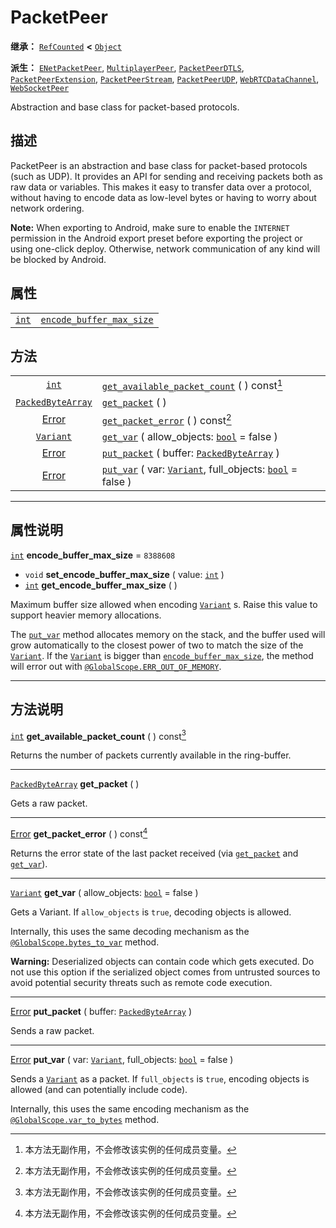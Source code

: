<!-- ⚠ 请勿编辑本文件 ⚠ -->
<!-- 本文档使用脚本从 WeDot 引擎源码仓库生成。 -->
<!-- 生成脚本：https://github.com/WeDot-Engine/WeDot/tree/master/doc/tools/make_md.py； -->
<!-- 原文件：https://github.com/WeDot-Engine/WeDot/tree/master/doc/classes/PacketPeer.xml。 -->

<div id="_class_packetpeer"></div>

# PacketPeer

**继承：** [`RefCounted`](class_refcounted.md) **<** [`Object`](class_object.md)

**派生：** [`ENetPacketPeer`](class_enetpacketpeer.md), [`MultiplayerPeer`](class_multiplayerpeer.md), [`PacketPeerDTLS`](class_packetpeerdtls.md), [`PacketPeerExtension`](class_packetpeerextension.md), [`PacketPeerStream`](class_packetpeerstream.md), [`PacketPeerUDP`](class_packetpeerudp.md), [`WebRTCDataChannel`](class_webrtcdatachannel.md), [`WebSocketPeer`](class_websocketpeer.md)

Abstraction and base class for packet-based protocols.

## 描述

PacketPeer is an abstraction and base class for packet-based protocols (such as UDP). It provides an API for sending and receiving packets both as raw data or variables. This makes it easy to transfer data over a protocol, without having to encode data as low-level bytes or having to worry about network ordering.

 **Note:** When exporting to Android, make sure to enable the `INTERNET` permission in the Android export preset before exporting the project or using one-click deploy. Otherwise, network communication of any kind will be blocked by Android.

## 属性

|||
|:-:|:--|
| [`int`](class_int.md) | [`encode_buffer_max_size`](class_packetpeer.md#class_packetpeer_property_encode_buffer_max_size) | ``8388608`` |

## 方法

|||
|:-:|:--|
| [`int`](class_int.md)                         | [`get_available_packet_count`](class_packetpeer.md#class_packetpeer_method_get_available_packet_count) ( ) const[^const]                               |
| [`PackedByteArray`](class_packedbytearray.md) | [`get_packet`](class_packetpeer.md#class_packetpeer_method_get_packet) ( )                                                                             |
| [Error](#enum_@globalscope_error)             | [`get_packet_error`](class_packetpeer.md#class_packetpeer_method_get_packet_error) ( ) const[^const]                                                   |
| [`Variant`](class_variant.md)                 | [`get_var`](class_packetpeer.md#class_packetpeer_method_get_var) ( allow_objects: [`bool`](class_bool.md) = false )                                    |
| [Error](#enum_@globalscope_error)             | [`put_packet`](class_packetpeer.md#class_packetpeer_method_put_packet) ( buffer: [`PackedByteArray`](class_packedbytearray.md) )                       |
| [Error](#enum_@globalscope_error)             | [`put_var`](class_packetpeer.md#class_packetpeer_method_put_var) ( var: [`Variant`](class_variant.md), full_objects: [`bool`](class_bool.md) = false ) |

<!-- rst-class:: classref-section-separator -->

---

## 属性说明

<div id="_class_packetpeer_property_encode_buffer_max_size"></div>

[`int`](class_int.md) **encode_buffer_max_size** = ``8388608`` <div id="class_packetpeer_property_encode_buffer_max_size"></div>

- `void` **set_encode_buffer_max_size** ( value: [`int`](class_int.md) )
- [`int`](class_int.md) **get_encode_buffer_max_size** ( )

Maximum buffer size allowed when encoding [`Variant`](class_variant.md) s. Raise this value to support heavier memory allocations.

The [`put_var`](class_packetpeer.md#class_packetpeer_method_put_var) method allocates memory on the stack, and the buffer used will grow automatically to the closest power of two to match the size of the [`Variant`](class_variant.md). If the [`Variant`](class_variant.md) is bigger than [`encode_buffer_max_size`](class_packetpeer.md#class_packetpeer_property_encode_buffer_max_size), the method will error out with [`@GlobalScope.ERR_OUT_OF_MEMORY`](class_@globalscope.md#class_@globalscope_constant_err_out_of_memory).

<!-- rst-class:: classref-section-separator -->

---

## 方法说明

<div id="_class_packetpeer_method_get_available_packet_count"></div>

[`int`](class_int.md) **get_available_packet_count** ( ) const[^const]<div id="class_packetpeer_method_get_available_packet_count"></div>

Returns the number of packets currently available in the ring-buffer.

<!-- rst-class:: classref-item-separator -->

---

<div id="_class_packetpeer_method_get_packet"></div>

[`PackedByteArray`](class_packedbytearray.md) **get_packet** ( )<div id="class_packetpeer_method_get_packet"></div>

Gets a raw packet.

<!-- rst-class:: classref-item-separator -->

---

<div id="_class_packetpeer_method_get_packet_error"></div>

[Error](#enum_@globalscope_error) **get_packet_error** ( ) const[^const]<div id="class_packetpeer_method_get_packet_error"></div>

Returns the error state of the last packet received (via [`get_packet`](class_packetpeer.md#class_packetpeer_method_get_packet) and [`get_var`](class_packetpeer.md#class_packetpeer_method_get_var)).

<!-- rst-class:: classref-item-separator -->

---

<div id="_class_packetpeer_method_get_var"></div>

[`Variant`](class_variant.md) **get_var** ( allow_objects: [`bool`](class_bool.md) = false )<div id="class_packetpeer_method_get_var"></div>

Gets a Variant. If `allow_objects` is `true`, decoding objects is allowed.

Internally, this uses the same decoding mechanism as the [`@GlobalScope.bytes_to_var`](class_@globalscope.md#class_@globalscope_method_bytes_to_var) method.

 **Warning:** Deserialized objects can contain code which gets executed. Do not use this option if the serialized object comes from untrusted sources to avoid potential security threats such as remote code execution.

<!-- rst-class:: classref-item-separator -->

---

<div id="_class_packetpeer_method_put_packet"></div>

[Error](#enum_@globalscope_error) **put_packet** ( buffer: [`PackedByteArray`](class_packedbytearray.md) )<div id="class_packetpeer_method_put_packet"></div>

Sends a raw packet.

<!-- rst-class:: classref-item-separator -->

---

<div id="_class_packetpeer_method_put_var"></div>

[Error](#enum_@globalscope_error) **put_var** ( var: [`Variant`](class_variant.md), full_objects: [`bool`](class_bool.md) = false )<div id="class_packetpeer_method_put_var"></div>

Sends a [`Variant`](class_variant.md) as a packet. If `full_objects` is `true`, encoding objects is allowed (and can potentially include code).

Internally, this uses the same encoding mechanism as the [`@GlobalScope.var_to_bytes`](class_@globalscope.md#class_@globalscope_method_var_to_bytes) method.

[^virtual]: 本方法通常需要用户覆盖才能生效。
[^const]: 本方法无副作用，不会修改该实例的任何成员变量。
[^vararg]: 本方法除了能接受在此处描述的参数外，还能够继续接受任意数量的参数。
[^constructor]: 本方法用于构造某个类型。
[^static]: 调用本方法无需实例，可直接使用类名进行调用。
[^operator]: 本方法描述的是使用本类型作为左操作数的有效运算符。
[^bitfield]: 这个值是由下列位标志构成位掩码的整数。
[^void]: 无返回值。
